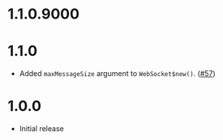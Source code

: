 1.1.0.9000
==========


1.1.0
=====

* Added `maxMessageSize` argument to `WebSocket$new()`. ([#57](https://github.com/rstudio/websocket/pull/57))

1.0.0
=====

* Initial release
